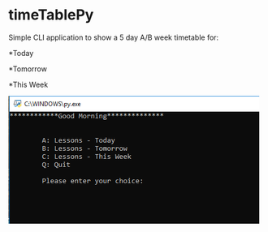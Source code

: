 # timeTablePy

Simple CLI application to show a 5 day A/B week timetable for:

*Today

*Tomorrow

*This Week

![screenshot1](/screenshots/screenshot1.jpg?raw=true)



